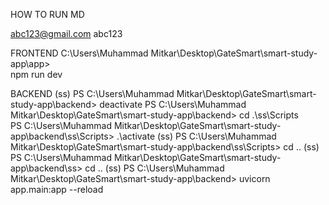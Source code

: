 HOW TO RUN MD 

abc123@gmail.com
abc123

FRONTEND 
 C:\Users\Muhammad Mitkar\Desktop\GateSmart\smart-study-app\app>  
 npm run dev


 BACKEND 
 (ss) PS C:\Users\Muhammad Mitkar\Desktop\GateSmart\smart-study-app\backend> deactivate
PS C:\Users\Muhammad Mitkar\Desktop\GateSmart\smart-study-app\backend> cd .\ss\Scripts\
PS C:\Users\Muhammad Mitkar\Desktop\GateSmart\smart-study-app\backend\ss\Scripts> .\activate
(ss) PS C:\Users\Muhammad Mitkar\Desktop\GateSmart\smart-study-app\backend\ss\Scripts> cd ..
(ss) PS C:\Users\Muhammad Mitkar\Desktop\GateSmart\smart-study-app\backend\ss> cd ..
(ss) PS C:\Users\Muhammad Mitkar\Desktop\GateSmart\smart-study-app\backend> uvicorn app.main:app --reload
